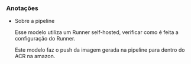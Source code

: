 ### Anotações

  - Sobre a pipeline
  
    Esse modelo utiliza um Runner self-hosted, verificar como é feita a configuração do Runner.
    
    Este modelo faz o push da imagem gerada na pipeline para dentro do ACR na amazon.
